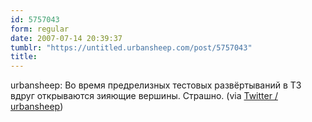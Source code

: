 ```yaml
---
id: 5757043
form: regular
date: 2007-07-14 20:39:37
tumblr: "https://untitled.urbansheep.com/post/5757043"
title:
---
```


<p>urbansheep: Во время предрелизных тестовых развёртываний в ТЗ вдруг открываются зияющие вершины. Страшно. (via <a href="http://twitter.com/urbansheep/statuses/149942882">Twitter / urbansheep</a>)</p>

